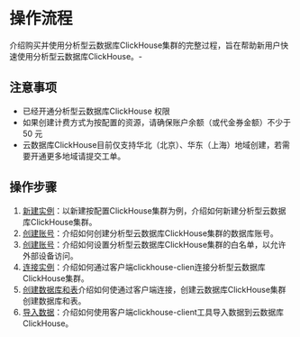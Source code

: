 # 操作流程

介绍购买并使用分析型云数据库ClickHouse集群的完整过程，旨在帮助新用户快速使用分析型云数据库ClickHouse。-

## 注意事项

* 已经开通分析型云数据库ClickHouse 权限
* 如果创建计费方式为按配置的资源，请确保账户余额（或代金券金额）不少于 50 元
* 云数据库ClickHouse目前仅支持华北（北京）、华东（上海）地域创建，若需要开通更多地域请提交工单。

## 操作步骤

1. [新建实例](https://docs.jdcloud.com/cn/jchdb/create-instance1)：以新建按配置ClickHouse集群为例，介绍如何新建分析型云数据库ClickHouse集群。
2. [创建账号](https://docs.jdcloud.com/cn/jchdb/create-account1)：介绍如何创建分析型云数据库ClickHouse集群的数据库账号。
3. [创建账号](https://docs.jdcloud.com/cn/jchdb/create-account1)：介绍如何设置分析型云数据库ClickHouse集群的白名单，以允许外部设备访问。
4. [连接实例](https://docs.jdcloud.com/cn/jchdb/Connect-Instance1)：介绍如何通过客户端clickhouse-clien连接分析型云数据库ClickHouse集群。
5. [创建数据库和表](https://docs.jdcloud.com/cn/jchdb/Create-Database-Table)介绍如何使通过客户端连接，创建云数据库ClickHouse集群创建数据库和表。
6. [导入数据](https://docs.jdcloud.com/cn/jchdb/loadingData)：介绍如何使用客户端clickhouse-client工具导入数据到云数据库ClickHouse。

